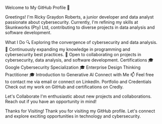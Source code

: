 Welcome to My GitHub Profile 👋



Greetings! I'm Ricky Graydon Roberts, a junior developer and data analyst passionate about cybersecurity. Currently, I'm refining my skills at Skunkworks (Pty) Ltd, contributing to diverse projects in data analysis and software development.



What I Do
🔍 Exploring the convergence of cybersecurity and data analysis.
🌱 Continuously expanding my knowledge in programming and cybersecurity best practices.
💼 Open to collaborating on projects in cybersecurity, data analysis, and software development.
Certifications
🎓 Google Cybersecurity Specialization
🎓 Enterprise Design Thinking Practitioner
🎓 Introduction to Generative AI
Connect with Me
📫 Feel free to contact me via email or connect on LinkedIn.
Portfolio and Credentials
Check out my work on GitHub and certifications on Credly.

Let's Collaborate
I'm enthusiastic about new projects and collaborations. Reach out if you have an opportunity in mind!

Thanks for Visiting!
Thank you for visiting my GitHub profile. Let's connect and explore exciting opportunities in technology and cybersecurity.
